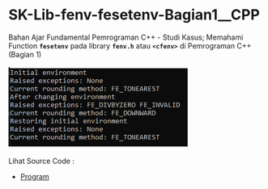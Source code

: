 # SK-Lib-fenv-fesetenv-Bagian1__CPP
Bahan Ajar Fundamental Pemrograman C++ - Studi Kasus; Memahami Function <code><b>fesetenv</b></code> pada library <code><b>fenv.h</b></code> atau <code><b>&lt;cfenv></b></code> di Pemrograman C++ (Bagian 1)<br><br>
<img src="https://github.com/RizkyKhapidsyah/SK-Lib-fenv-fesetenv-Bagian1__CPP/blob/master/SK-Lib-fenv-fesetenv-Bagian1__CPP/Result/001.PNG"><br><br>
Lihat Source Code : <br>
- <a href="https://github.com/RizkyKhapidsyah/SK-Lib-fenv-fesetenv-Bagian1__CPP/blob/master/SK-Lib-fenv-fesetenv-Bagian1__CPP/Source.cpp">Program</a>
